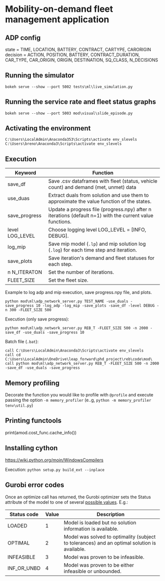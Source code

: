 # Mobility-on-demand fleet management application
## ADP config

state = TIME, LOCATION, BATTERY, CONTRACT, CARTYPE, CARORIGIN
decision = ACTION, POSITION, BATTERY, CONTRACT_DURATION, CAR_TYPE, CAR_ORIGIN, ORIGIN, DESTINATION, SQ_CLASS, N_DECISIONS

## Running the simulator

    bokeh serve --show --port 5002 tests\ml\live_simulation.py

## Running the service rate and fleet status graphs

    bokeh serve --show --port 5003 mod\visual\slide_episode.py

## Activating the environment

    C:\Users\LocalAdmin\Anaconda353\Scripts\activate env_slevels
    C:\Users\breno\Anaconda3\Scripts\activate env_slevels

## Execution


| Keyword | Function |
|---------|----------|
|save_df  | Save .csv dataframes with fleet (status, vehicle count) and demand (met, unmet) data|
|use_duas | Extract duals from solution and use them to approximate the value function of the states.|
|save_progress| Update a progress file (progress.npy) after n iterations (default n=1) with the current value functions.|
|level LOG_LEVEL| Choose logging level LOG_LEVEL = [INFO, DEBUG].|
|log_mip | Save mip model (`.lp`) and mip solution log (`.log`) for each time step and iteration.|
|save_plots| Save iteration's demand and fleet statuses for each step.|
|n N_ITERATON| Set the number of iterations.|
|FLEET_SIZE | Set the fleet size.|

Example to log adp and mip execution, save progress.npy file, and plots.

    python mod\ml\adp_network_server.py TEST_NAME -use_duals -save_progress 10 -log_adp -log_mip -save_plots -save_df -level DEBUG -n 300 -FLEET_SIZE 500

Execution (only save progress):

    python mod\ml\adp_network_server.py REB_T -FLEET_SIZE 500 -n 2000 -save_df -use_duals -save_progress 10

Batch file (`.bat`):

    call C:\Users\LocalAdmin\Anaconda3\Scripts\activate env_slevels
    call cd C:\Users\LocalAdmin\OneDrive\leap_forward\phd_project\reb\code\mod\
    call python mod\ml\adp_network_server.py REB_T -FLEET_SIZE 500 -n 2000 -save_df -use_duals -save_progress

## Memory profiling

Decorate the function you would like to profile with `@profile` and execute passing the option `-m memory_profiler` (e..g, `python -m memory_profiler tenv\util.py`)

## Printing functools

print(amod.cost_func.cache_info())

## Installing cython

https://wiki.python.org/moin/WindowsCompilers

Execution:
`python setup.py build_ext --inplace`


## Gurobi error codes

Once an optimize call has returned, the Gurobi optimizer sets the Status attribute of the model to one of several [possible values](https://www.gurobi.com/documentation/6.0/refman/optimization_status_codes.html). E.g.: 


| Status code     | Value | Description |
|-----------------|-------|-------------|
| LOADED          | 1     | Model is loaded but no solution information is available.|
| OPTIMAL         | 2     | Model was solved to optimality (subject to tolerances)  and an optimal solution is available.|
| INFEASIBLE      | 3     | Model was proven to be infeasible.|
| INF_OR_UNBD     | 4     | Model was proven to be either infeasible or unbounded.|
